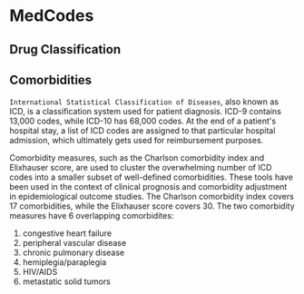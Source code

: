 # MedCodes

## Drug Classification


## Comorbidities

`International Statistical Classification of Diseases`, also known as ICD, is a classification system used for patient diagnosis. ICD-9 contains 13,000 codes, while ICD-10 has 68,000 codes. At the end of a patient's hospital stay, a list of ICD codes are assigned to that particular hospital admission, which ultimately gets used for reimbursement purposes.  

Comorbidity measures, such as the Charlson comorbidity index and Elixhauser score, are used to cluster the overwhelming number of ICD codes into a smaller subset of well-defined comorbidities. These tools have been used in the context of clinical prognosis and comorbidity adjustment in epidemiological outcome studies. The Charlson comorbidity index covers 17 comorbidities, while the Elixhauser score covers 30. The two comorbidity measures have 6 overlapping comorbidites: 

1. congestive heart failure
2. peripheral vascular disease
3. chronic pulmonary disease
4. hemiplegia/paraplegia
5. HIV/AIDS
6. metastatic solid tumors


